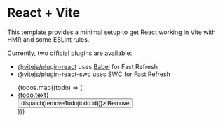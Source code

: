 # React + Vite

This template provides a minimal setup to get React working in Vite with HMR and some ESLint rules.

Currently, two official plugins are available:

- [@vitejs/plugin-react](https://github.com/vitejs/vite-plugin-react/blob/main/packages/plugin-react/README.md) uses [Babel](https://babeljs.io/) for Fast Refresh
- [@vitejs/plugin-react-swc](https://github.com/vitejs/vite-plugin-react-swc) uses [SWC](https://swc.rs/) for Fast Refresh

 <ul>
          {todos.map((todo) => (
            <li key={todo.id}>
              <div>{todo.text}</div>
              <button onClick={() => dispatch(removeTodo(todo.id))}>
                Remove
              </button>
            </li>
          ))}
        </ul>
